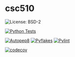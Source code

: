 # csc510
![License: BSD-2](https://img.shields.io/badge/license-BSD--2-blue)

[![Python Tests](https://github.com/csc-510-naga-youbin-Aboli/csc510/actions/workflows/python-tests.yml/badge.svg)](https://github.com/csc-510-naga-youbin-Aboli/csc510/actions/workflows/python-tests.yml)

[![Autopep8](https://github.com/csc-510-naga-youbin-Aboli/csc510/actions/workflows/autopep8.yml/badge.svg?branch=main&event=push)](https://github.com/csc-510-naga-youbin-Aboli/csc510/actions/workflows/autopep8.yml)
[![Pyflakes](https://github.com/csc-510-naga-youbin-Aboli/csc510/actions/workflows/pyflakes.yml/badge.svg?branch=main&event=push)](https://github.com/csc-510-naga-youbin-Aboli/csc510/actions/workflows/pyflakes.yml)
[![Pylint](https://github.com/csc-510-naga-youbin-Aboli/csc510/actions/workflows/pylint.yml/badge.svg?branch=main&event=push)](https://github.com/csc-510-naga-youbin-Aboli/csc510/actions/workflows/pylint.yml)



[![codecov](https://codecov.io/gh/csc-510-naga-youbin-Aboli/csc510/branch/main/graph/badge.svg)](https://codecov.io/gh/csc-510-naga-youbin-Aboli/csc510)